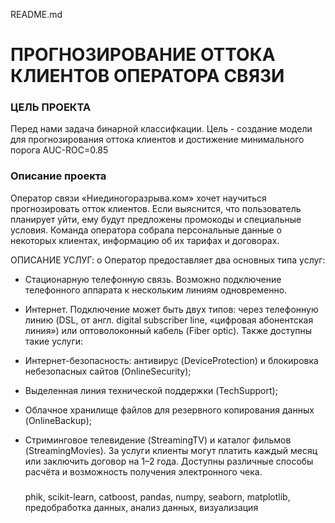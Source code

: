 README.md

# ПРОГНОЗИРОВАНИЕ ОТТОКА КЛИЕНТОВ ОПЕРАТОРА СВЯЗИ

### ЦЕЛЬ ПРОЕКТА
Перед нами задача бинарной классифкации. Цель - создание модели для прогнозирования оттока клиентов и достижение минимального порога AUC-ROC=0.85

### Описание проекта
Оператор связи «Ниединогоразрыва.ком» хочет научиться прогнозировать отток клиентов. Если выяснится, что пользователь планирует уйти, ему будут предложены промокоды и специальные условия. 
Команда оператора собрала персональные данные о некоторых клиентах, информацию об их тарифах и договорах.

ОПИСАНИЕ УСЛУГ: о
Оператор предоставляет два основных типа услуг:
- Стационарную телефонную связь. Возможно подключение телефонного аппарата к нескольким линиям одновременно.
- Интернет. Подключение может быть двух типов: через телефонную линию (DSL, от англ. digital subscriber line, «цифровая абонентская линия») или оптоволоконный кабель (Fiber optic).
Также доступны такие услуги:
- Интернет-безопасность: антивирус (DeviceProtection) и блокировка небезопасных сайтов (OnlineSecurity);
- Выделенная линия технической поддержки (TechSupport);
- Облачное хранилище файлов для резервного копирования данных (OnlineBackup);
- Стриминговое телевидение (StreamingTV) и каталог фильмов (StreamingMovies).
  За услуги клиенты могут платить каждый месяц или заключить договор на 1–2 года. Доступны различные способы расчёта и возможность получения электронного чека.

  ###
  phik, scikit-learn, catboost, pandas, numpy, seaborn, matplotlib, предобработка данных, анализ данных, визуализация
